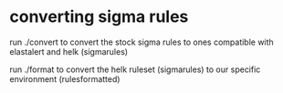 # converting sigma rules

run ./convert to convert the stock sigma rules to ones compatible with elastalert and helk (sigmarules)

run ./format to convert the helk ruleset (sigmarules) to our specific environment (rulesformatted)
